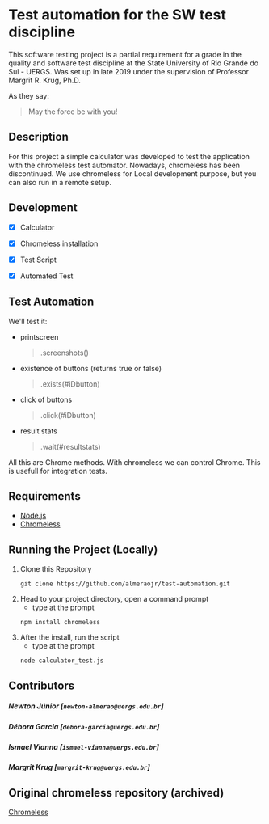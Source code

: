 # Test automation for the SW test discipline

This software testing project is a partial requirement for a grade in the quality and software test discipline at the State University of Rio Grande do Sul - UERGS. Was set up in late 2019 under the supervision of Professor Margrit R. Krug, Ph.D.

As they say:
> May the force be with you!

## Description

For this project a simple calculator was developed to test the application with the chromeless test automator. Nowadays, chromeless has been discontinued. 
We use chromeless for Local development purpose, but you can also run in a remote setup.

## Development

- [x] Calculator

- [x] Chromeless installation

- [x] Test Script

- [x] Automated Test


## Test Automation

We'll test it:

- printscreen
    > .screenshots() 
- existence of buttons (returns true or false)
    > .exists(#iDbutton)
- click of buttons
    > .click(#iDbutton)
- result stats
    > .wait(#resultstats)

All this are Chrome methods. With chromeless we can control Chrome. This is usefull for integration tests.    


## Requirements

- [Node.js](https://nodejs.org/en/)
- [Chromeless](https://github.com/prisma-archive/chromeless)

## Running the Project (Locally)

1. Clone this Repository
    ```
    git clone https://github.com/almeraojr/test-automation.git
    ```
2. Head to your project directory, open a command prompt
    - type at the prompt
    ```
    npm install chromeless
    ```
3.  After the install, run the script  
    - type at the prompt
    ```
    node calculator_test.js
    ``` 

## Contributors

##### Newton Júnior [`newton-almerao@uergs.edu.br`]
##### Débora Garcia [`debora-garcia@uergs.edu.br`]
##### Ismael Vianna [`ismael-vianna@uergs.edu.br`]
##### Margrit Krug  [`margrit-krug@uergs.edu.br`]

## Original chromeless repository (archived)

[Chromeless](https://github.com/prisma-archive/chromeless)
